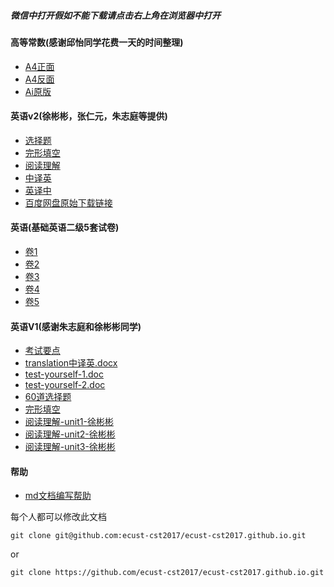 ##### 微信中打开假如不能下载请点击右上角在浏览器中打开

#### 高等常数(感谢邱怡同学花费一天的时间整理)
- [A4正面](math/高数1.png)
- [A4反面](math/高数2.png)
- [Ai原版](math/高数.ai)

#### 英语v2(徐彬彬，张仁元，朱志庭等提供)
- [选择题](english/v2/英语期末A-选择题.docx)
- [完形填空](english/v2/英语期末A-完形填空.docx)
- [阅读理解](english/v2/英语期末A-阅读理解.doc)
- [中译英](english/v2/英语期末A-翻译(中-英)-张仁元提供.docx)
- [英译中](english/v2/英语期末A-翻译(英-中)-徐彬彬提供.docx)
- [百度网盘原始下载链接](http://pan.baidu.com/share/link?shareid=3386488233&uk=523763246)

#### 英语(基础英语二级5套试卷)
- [卷1](english/二级模拟试卷/基础英语二级模拟试卷与解析1.doc)
- [卷2](english/二级模拟试卷/基础英语二级模拟试卷与解析2.doc)
- [卷3](english/二级模拟试卷/基础英语二级模拟试卷与解析3.doc)
- [卷4](english/二级模拟试卷/基础英语二级模拟试卷与解析4.doc)
- [卷5](english/二级模拟试卷/基础英语二级模拟试卷与解析5.doc)

#### 英语V1(感谢朱志庭和徐彬彬同学)
- [考试要点](english/考试要点.jpg)
- [translation中译英.docx](english/v1/translation.docx)
- [test-yourself-1.doc](english/v1/大学英语-精读第二册Test-Yourself-1.doc)
- [test-yourself-2.doc](english/v1/大学英语精读第二册test-yourself2.doc)
- [60道选择题](english/v1/大学英语精读第二册-testyouself-60道选择题.docx)
- [完形填空](english/v1/英语期末A完形填空复习资料.docx)
- [阅读理解-unit1-徐彬彬](http://note.youdao.com/share/?id=1267222109593a388d32d9d4c71c52bd&type=note#/)
- [阅读理解-unit2-徐彬彬](http://note.youdao.com/share/?id=9d3ee289fe83267729856f708d694d23&type=note#/)
- [阅读理解-unit3-徐彬彬](http://note.youdao.com/share/?id=d8b9517786a6d94680575d33540096a2&type=note#/)

#### 帮助
- [md文档编写帮助](github-pages-help.md)

每个人都可以修改此文档
```
git clone git@github.com:ecust-cst2017/ecust-cst2017.github.io.git
```
or
```angular2html
git clone https://github.com/ecust-cst2017/ecust-cst2017.github.io.git
```
